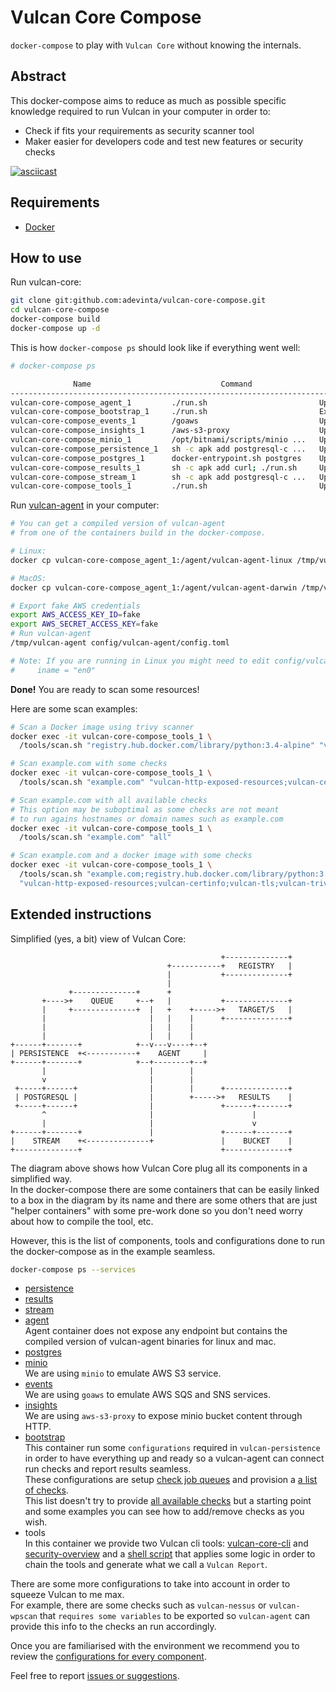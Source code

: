 # Vulcan Core Compose
`docker-compose` to play with `Vulcan Core` without knowing the internals.

## Abstract
This docker-compose aims to reduce as much as possible specific knowledge required to run Vulcan in your computer in order to:
- Check if fits your requirements as security scanner tool
- Maker easier for developers code and test new features or security checks

[![asciicast](https://asciinema.org/a/328346.svg)](https://asciinema.org/a/328346)

## Requirements
- [Docker](https://docs.docker.com/desktop/)

## How to use
Run vulcan-core:
```bash
git clone git:github.com:adevinta/vulcan-core-compose.git
cd vulcan-core-compose
docker-compose build
docker-compose up -d
```

This is how `docker-compose ps` should look like if everything went well:
```bash
# docker-compose ps

              Name                             Command                       State                    Ports
--------------------------------------------------------------------------------------------------------------------
vulcan-core-compose_agent_1         ./run.sh                         Up
vulcan-core-compose_bootstrap_1     ./run.sh                         Exit 0
vulcan-core-compose_events_1        /goaws                           Up                      0.0.0.0:4100->4100/tcp
vulcan-core-compose_insights_1      /aws-s3-proxy                    Up                      0.0.0.0:8088->80/tcp
vulcan-core-compose_minio_1         /opt/bitnami/scripts/minio ...   Up (health: starting)   0.0.0.0:9000->9000/tcp
vulcan-core-compose_persistence_1   sh -c apk add postgresql-c ...   Up (health: starting)   0.0.0.0:3000->80/tcp
vulcan-core-compose_postgres_1      docker-entrypoint.sh postgres    Up                      0.0.0.0:32771->5432/tcp
vulcan-core-compose_results_1       sh -c apk add curl; ./run.sh     Up (health: starting)   0.0.0.0:8081->80/tcp
vulcan-core-compose_stream_1        sh -c apk add postgresql-c ...   Up (health: starting)   0.0.0.0:8085->80/tcp
vulcan-core-compose_tools_1         ./run.sh                         Up
```

Run [vulcan-agent](https://github.com/adevinta/vulcan-agent) in your computer:

```bash
# You can get a compiled version of vulcan-agent
# from one of the containers build in the docker-compose.

# Linux:
docker cp vulcan-core-compose_agent_1:/agent/vulcan-agent-linux /tmp/vulcan-agent

# MacOS:
docker cp vulcan-core-compose_agent_1:/agent/vulcan-agent-darwin /tmp/vulcan-agent

# Export fake AWS credentials
export AWS_ACCESS_KEY_ID=fake
export AWS_SECRET_ACCESS_KEY=fake
# Run vulcan-agent
/tmp/vulcan-agent config/vulcan-agent/config.toml

# Note: If you are running in Linux you might need to edit config/vulcan-agent/config.toml and remove the following line:
#     iname = "en0"
```

**Done!** You are ready to scan some resources!

Here are some scan examples:
```bash
# Scan a Docker image using trivy scanner
docker exec -it vulcan-core-compose_tools_1 \
  /tools/scan.sh "registry.hub.docker.com/library/python:3.4-alpine" "vulcan-trivy"

# Scan example.com with some checks
docker exec -it vulcan-core-compose_tools_1 \
  /tools/scan.sh "example.com" "vulcan-http-exposed-resources;vulcan-certinfo;vulcan-tls"

# Scan example.com with all available checks
# This option may be suboptimal as some checks are not meant
# to run agains hostnames or domain names such as example.com
docker exec -it vulcan-core-compose_tools_1 \
  /tools/scan.sh "example.com" "all"

# Scan example.com and a docker image with some checks
docker exec -it vulcan-core-compose_tools_1 \
  /tools/scan.sh "example.com;registry.hub.docker.com/library/python:3.4-alpine" \
  "vulcan-http-exposed-resources;vulcan-certinfo;vulcan-tls;vulcan-trivy"
```

## Extended instructions

Simplified (yes, a bit) view of Vulcan Core:
```
                                               +--------------+
                                   +-----------+   REGISTRY   |
                                   |           +--------------+
                                   |
             +--------------+      +
       +---->+    QUEUE     +--+   |           +--------------+
       |     +--------------+  |   +    +----->+   TARGET/S   |
       |                       |   |    |      +--------------+
       |                       |   |    |
       |                       |   |    |
+------+-------+            +--v---v----+--+
| PERSISTENCE  +<-----------+    AGENT     |
+------+-------+            +--+--------+--+
       |                       |        |
       v                       |        |
 +-----+------+                |        |      +--------------+
 | POSTGRESQL |                |        +----->+   RESULTS    |
 +-----+------+                |               +------+-------+
       ^                       |                      |
       |                       |                      v
+------+-------+               |               +------+-------+
|    STREAM    +<--------------+               |    BUCKET    |
+--------------+                               +--------------+
```

The diagram above shows how Vulcan Core plug all its components in a simplified way.  
In the docker-compose there are some containers that can be easily linked to a box in the diagram by its name and there are some others that are just "helper containers" with some pre-work done so you don't need worry about how to compile the tool, etc.  

However, this is the list of components, tools and configurations done to run the docker-compose as in the example seamless.

```bash
docker-compose ps --services
```
- [persistence](https://github.com/adevinta/vulcan-persistence)
- [results](https://github.com/adevinta/vulcan-results)
- [stream](https://github.com/adevinta/vulcan-stream)
- [agent](https://github.com/adevinta/vulcan-agent)  
Agent container does not expose any endpoint but contains the compiled version of vulcan-agent binaries for linux and mac.
- [postgres](https://hub.docker.com/_/postgres)
- [minio](https://github.com/bitnami/bitnami-docker-minio)  
We are using `minio` to emulate AWS S3 service.
- [events](https://github.com/p4tin/goaws)  
We are using `goaws` to emulate AWS SQS and SNS services.
- [insights](https://github.com/pottava/aws-s3-proxy)  
We are using `aws-s3-proxy` to expose minio bucket content through HTTP.
- [bootstrap](bootstrap/run.sh)  
This container run some `configurations` required in `vulcan-persistence` in order to have everything up and ready so a vulcan-agent can connect run checks and report results seamless.  
These configurations are setup [check job queues](bootstrap/jobqueues/generic.json) and provision a [a list of checks](bootstrap/checks/).  
This list doesn't try to provide [all available checks](https://github.com/adevinta/vulcan-checks) but a starting point and some examples you can see how to add/remove checks as you wish.
- tools  
In this container we provide two Vulcan cli tools: [vulcan-core-cli](https://github.com/adevinta/vulcan-core-cli) and [security-overview](https://github.com/adevinta/security-overview) and a [shell script](tools/scan.sh) that applies some logic in order to chain the tools and generate what we call a `Vulcan Report`.


There are some more configurations to take into account in order to squeeze Vulcan to me max.  
For example, there are some checks such as `vulcan-nessus` or `vulcan-wpscan` that `requires some variables` to be exported so `vulcan-agent` can provide this info to the checks an run accordingly.

Once you are familiarised with the environment we recommend you to review the [configurations for every component](config/).

Feel free to report [issues or suggestions](https://github.com/adevinta/vulcan-core-compose/issues).
